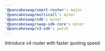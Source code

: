 ```yaml
---
'@pancakeswap/smart-router': major
'@pancakeswap/multicall': minor
'@pancakeswap/sdk': minor
'@pancakeswap/swap-sdk-core': minor
'@pancakeswap/v3-sdk': patch
---
```


Introduce v4 router with faster quoting speed
